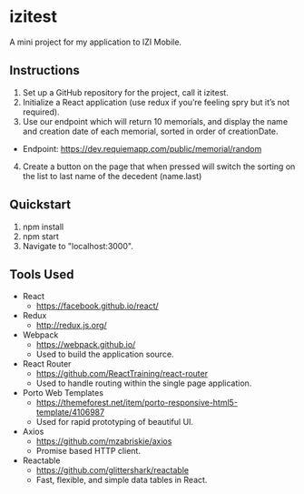 # izitest

A mini project for my application to IZI Mobile.

## Instructions

1. Set up a GitHub repository for the project, call it izitest.
2. Initialize a React application (use redux if you’re feeling spry but it’s not required).
3. Use our endpoint which will return 10 memorials, and display the name and creation date of each memorial, sorted in order of creationDate.
  - Endpoint: https://dev.requiemapp.com/public/memorial/random
4. Create a button on the page that when pressed will switch the sorting on the list to last name of the decedent (name.last)

## Quickstart

1. npm install
2. npm start
3. Navigate to "localhost:3000".

## Tools Used

- React
  - https://facebook.github.io/react/
- Redux
  - http://redux.js.org/
- Webpack
  - https://webpack.github.io/
  - Used to build the application source.
- React Router
  - https://github.com/ReactTraining/react-router
  - Used to handle routing within the single page application.
- Porto Web Templates
  - https://themeforest.net/item/porto-responsive-html5-template/4106987
  - Used for rapid prototyping of beautiful UI.
- Axios
  - https://github.com/mzabriskie/axios
  - Promise based HTTP client.
- Reactable
  - https://github.com/glittershark/reactable
  - Fast, flexible, and simple data tables in React.
